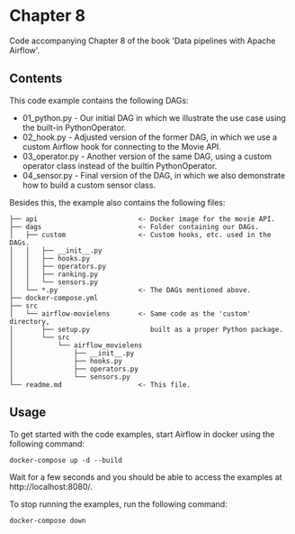 # Chapter 8

Code accompanying Chapter 8 of the book 'Data pipelines with Apache Airflow'.

## Contents

This code example contains the following DAGs:

- 01_python.py - Our initial DAG in which we illustrate the use case using the built-in PythonOperator.
- 02_hook.py - Adjusted version of the former DAG, in which we use a custom Airflow hook for connecting to the Movie API.
- 03_operator.py - Another version of the same DAG, using a custom operator class instead of the builtin PythonOperator.
- 04_sensor.py - Final version of the DAG, in which we also demonstrate how to build a custom sensor class.

Besides this, the example also contains the following files:

```
├── api                         <- Docker image for the movie API.
├── dags                        <- Folder containing our DAGs.
│   ├── custom                  <- Custom hooks, etc. used in the DAGs.
│   │   ├── __init__.py
│   │   ├── hooks.py
│   │   ├── operators.py
│   │   ├── ranking.py
│   │   └── sensors.py
│   └── *.py                    <- The DAGs mentioned above.
├── docker-compose.yml
├── src
│   └── airflow-movielens       <- Same code as the 'custom' directory,
│       ├── setup.py               built as a proper Python package.
│       └── src
│           └── airflow_movielens
│               ├── __init__.py
│               ├── hooks.py
│               ├── operators.py
│               └── sensors.py
└── readme.md                   <- This file.
```

## Usage

To get started with the code examples, start Airflow in docker using the following command:

    docker-compose up -d --build

Wait for a few seconds and you should be able to access the examples at http://localhost:8080/.

To stop running the examples, run the following command:

    docker-compose down
